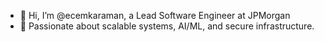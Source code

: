 - 👋 Hi, I’m @ecemkaraman, a Lead Software Engineer at JPMorgan
- 👀 Passionate about scalable systems, AI/ML, and secure infrastructure.
<!---
ecemkaraman/ecemkaraman is a ✨ special ✨ repository because its `README.md` (this file) appears on your GitHub profile.
You can click the Preview link to take a look at your changes.
--->
